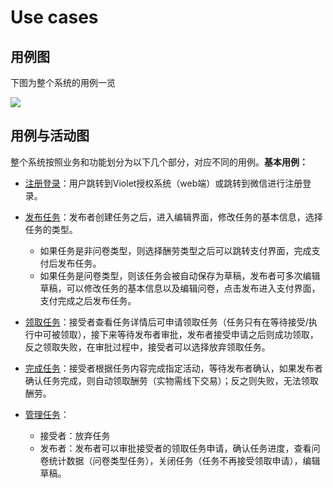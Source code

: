 # Use cases

## 用例图

下图为整个系统的用例一览

![](use-case-and-activity.assets/requirement.jpg)



## 用例与活动图

整个系统按照业务和功能划分为以下几个部分，对应不同的用例。**基本用例：**

* [注册登录](use-case-and-activity/login.md)：用户跳转到Violet授权系统（web端）或跳转到微信进行注册登录。
* [发布任务](use-case-and-activity/publish.md)：发布者创建任务之后，进入编辑界面，修改任务的基本信息，选择任务的类型。
  * 如果任务是非问卷类型，则选择酬劳类型之后可以跳转支付界面，完成支付后发布任务。
  * 如果任务是问卷类型，则该任务会被自动保存为草稿，发布者可多次编辑草稿，可以修改任务的基本信息以及编辑问卷，点击发布进入支付界面，支付完成之后发布任务。

* [领取任务](use-case-and-activity/receive.md)：接受者查看任务详情后可申请领取任务（任务只有在等待接受/执行中可被领取），接下来等待发布者审批，发布者接受申请之后则成功领取，反之领取失败，在审批过程中，接受者可以选择放弃领取任务。
* [完成任务](use-case-and-activity/complete.md)：接受者根据任务内容完成指定活动，等待发布者确认，如果发布者确认任务完成，则自动领取酬劳（实物需线下交易）；反之则失败，无法领取酬劳。
* [管理任务](use-case-and-activity/manage.md)：
  * 接受者：放弃任务
  * 发布者：发布者可以审批接受者的领取任务申请，确认任务进度，查看问卷统计数据（问卷类型任务），关闭任务（任务不再接受领取申请），编辑草稿。